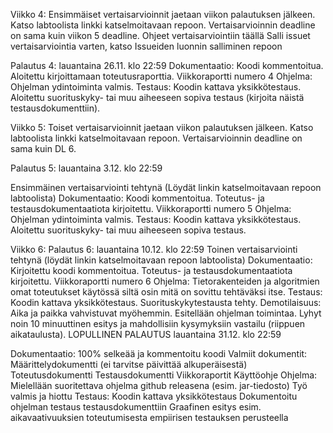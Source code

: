 Viikko 4:
Ensimmäiset vertaisarvioinnit jaetaan viikon palautuksen jälkeen. Katso labtoolista linkki katselmoitavaan repoon. Vertaisarvioinnin deadline on sama kuin viikon 5 deadline.
Ohjeet vertaisarviointiin täällä
Salli issuet vertaisarviointia varten, katso Issueiden luonnin salliminen repoon

Palautus 4: lauantaina 26.11. klo 22:59
Dokumentaatio: Koodi kommentoitua. Aloitettu kirjoittamaan toteutusraporttia.
Viikkoraportti numero 4
Ohjelma: Ohjelman ydintoiminta valmis.
Testaus: Koodin kattava yksikkötestaus. Aloitettu suorituskyky- tai muu aiheeseen sopiva testaus (kirjoita näistä testausdokumenttiin).




Viikko 5:
Toiset vertaisarvioinnit jaetaan viikon palautuksen jälkeen. Katso labtoolista linkki katselmoitavaan repoon. Vertaisarvioinnin deadline on sama kuin DL 6.

Palautus 5: lauantaina 3.12. klo 22:59

Ensimmäinen vertaisarviointi tehtynä (Löydät linkin katselmoitavaan repoon labtoolista)
Dokumentaatio: Koodi kommentoitua. Toteutus- ja testausdokumentaatiota kirjoitettu.
Viikkoraportti numero 5
Ohjelma: Ohjelman ydintoiminta valmis.
Testaus: Koodin kattava yksikkötestaus. Aloitettu suorituskyky- tai muu aiheeseen sopiva testaus.




Viikko 6:
Palautus 6: lauantaina 10.12. klo 22:59
Toinen vertaisarviointi tehtynä (löydät linkin katselmoitavaan repoon labtoolista)
Dokumentaatio: Kirjoitettu koodi kommentoitua. Toteutus- ja testausdokumentaatiota kirjoitettu.
Viikkoraportti numero 6
Ohjelma: Tietorakenteiden ja algoritmien omat toteutukset käytössä siltä osin mitä on sovittu tehtäväksi itse.
Testaus: Koodin kattava yksikkötestaus. Suorituskykytestausta tehty.
Demotilaisuus:
Aika ja paikka vahvistuvat myöhemmin.
Esitellään ohjelman toimintaa.
Lyhyt noin 10 minuuttinen esitys ja mahdollisiin kysymyksiin vastailu (riippuen aikataulusta).
LOPULLINEN PALAUTUS
lauantaina 31.12. klo 22:59

Dokumentaatio:
100% selkeää ja kommentoitu koodi
Valmiit dokumentit:
Määrittelydokumentti (ei tarvitse päivittää alkuperäisestä)
Toteutusdokumentti
Testausdokumentti
Viikkoraportit
Käyttöohje
Ohjelma:
Mielellään suoritettava ohjelma github releasena (esim. jar-tiedosto)
Työ valmis ja hiottu
Testaus:
Koodin kattava yksikkötestaus
Dokumentoitu ohjelman testaus testausdokumenttiin
Graafinen esitys esim. aikavaativuuksien toteutumisesta empiirisen testauksen perusteella